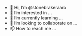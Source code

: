 - 👋 Hi, I’m @stonebrakeraaro
- 👀 I’m interested in ...
- 🌱 I’m currently learning ...
- 💞️ I’m looking to collaborate on ...
- 📫 How to reach me ...

<!---
stonebrakeraaro/stonebrakeraaro is a ✨ special ✨ repository because its `README.md` (this file) appears on your GitHub profile.
You can click the Preview link to take a look at your changes.
--->
